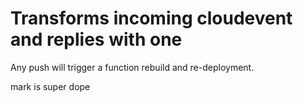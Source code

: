 # Transforms incoming cloudevent and replies with one

Any push will trigger a function rebuild and re-deployment.

mark is super dope
